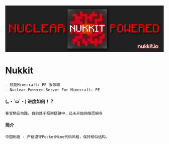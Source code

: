 ![image](https://github.com/MagicDroidX/Nukkit/raw/master/images/banner.png) 
# Nukkit
	- 核能Minecraft: PE 服务端  
	- Nuclear-Powered Server For Minecraft: PE
#### (。・`ω´・) 进度如何！？
	客官稍安勿躁。目前处于框架搭建中，还未开始网络层编写
#### 简介
	中国制造 - 严格遵守PocketMine代码风格，保持相似结构。
